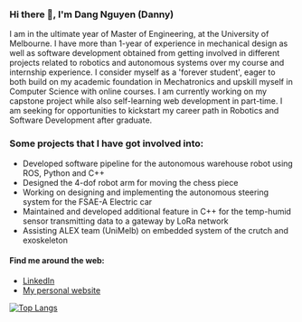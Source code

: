 ### Hi there 👋, I'm Dang Nguyen (Danny)

<!--
**dnggngn825/dnggngn825** is a ✨ _special_ ✨ repository because its `README.md` (this file) appears on your GitHub profile.

Here are some ideas to get you started:

- 🔭 I’m currently working on ...
- 🌱 I’m currently learning ...
- 👯 I’m looking to collaborate on ...
- 🤔 I’m looking for help with ...
- 💬 Ask me about ...
- 📫 How to reach me: ...
- 😄 Pronouns: ...
- ⚡ Fun fact: ...
-->

I am in the ultimate year of Master of Engineering, at the University of Melbourne. I have more than 1-year of experience in mechanical design as well as software development obtained from getting involved in different projects related to robotics and autonomous systems over my course and internship experience. I consider myself as a 'forever student', eager to both build on my academic foundation in Mechatronics and upskill myself in Computer Science with online courses. I am currently working on my capstone project while also self-learning web development in part-time. I am seeking for opportunities to kickstart my career path in Robotics and Software Development after graduate.

### Some projects that I have got involved into:
- Developed software pipeline for the autonomous warehouse robot using ROS, Python and C++
- Designed the 4-dof robot arm for moving the chess piece
- Working on designing and implementing the autonomous steering system for the FSAE-A Electric car
- Maintained and developed additional feature in C++ for the temp-humid sensor transmitting data to a gateway by LoRa network
- Assisting ALEX team (UniMelb) on embedded system of the crutch and exoskeleton

#### Find me around the web:
- [LinkedIn](https://www.linkedin.com/in/dang-nguyen-89a563170/?locale=en_US)
- [My personal website](https://dangnguyen825.netlify.app/)

[![Top Langs](https://github-readme-stats.vercel.app/api/top-langs/?username=dnggngn825&layout=compact&langs_count=18&theme=gotham)](https://github.com/anuraghazra/github-readme-stats)


